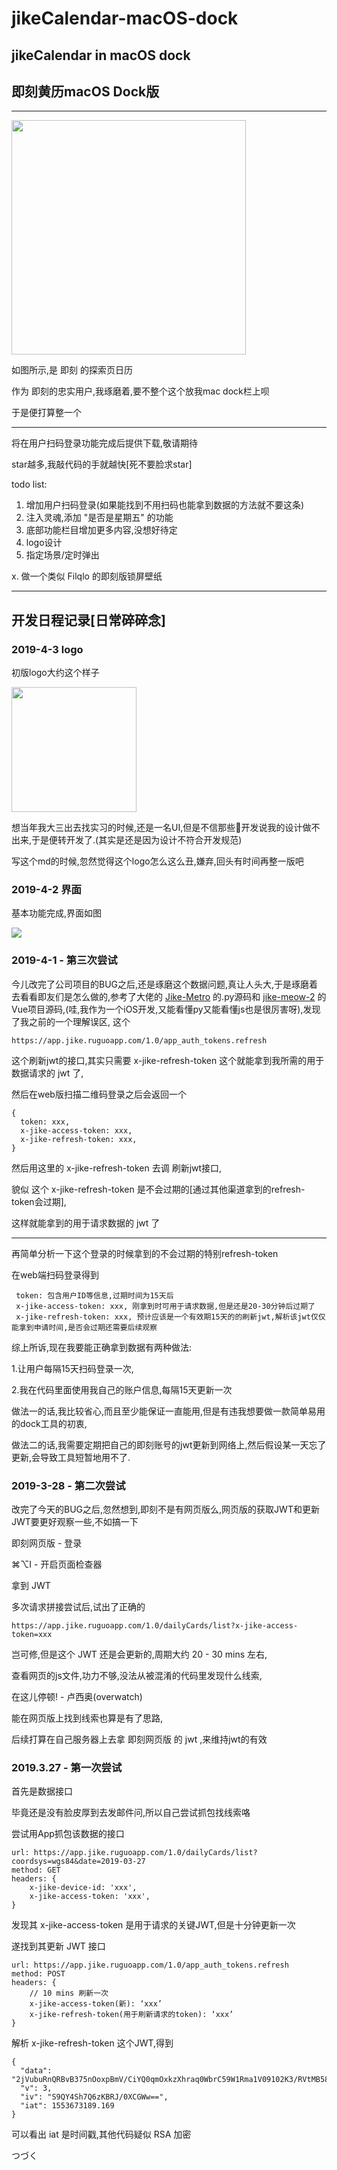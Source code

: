 # jikeCalendar-macOS-dock
## jikeCalendar in macOS dock

## 即刻黄历macOS Dock版

------

<img style="width:375px" src="./readSupport/00.jpg" />

如图所示,是 即刻 的探索页日历

作为 即刻的忠实用户,我琢磨着,要不整个这个放我mac dock栏上呗

于是便打算整一个

------

将在用户扫码登录功能完成后提供下载,敬请期待

star越多,我敲代码的手就越快[死不要脸求star]

todo list:

1. 增加用户扫码登录(如果能找到不用扫码也能拿到数据的方法就不要这条)
2. 注入灵魂,添加 "是否是星期五" 的功能
3. 底部功能栏目增加更多内容,没想好待定
4. logo设计
5. 指定场景/定时弹出

  x.  做一个类似 Filqlo 的即刻版锁屏壁纸

------





## 开发日程记录[日常碎碎念]

### 2019-4-3 logo

初版logo大约这个样子

<img style="width:200px" src="./readSupport/02.jpg" />

想当年我大三出去找实习的时候,还是一名UI,但是不信那些🐶开发说我的设计做不出来,于是便转开发了.(其实是还是因为设计不符合开发规范)

写这个md的时候,忽然觉得这个logo怎么这么丑,嫌弃,回头有时间再整一版吧

### 2019-4-2 界面

基本功能完成,界面如图

![](./readSupport/01.jpg)

### 2019-4-1 - 第三次尝试

今儿改完了公司项目的BUG之后,还是琢磨这个数据问题,真让人头大,于是琢磨着去看看即友们是怎么做的,参考了大佬的 [Jike-Metro](https://github.com/Sorosliu1029/Jike-Metro) 的.py源码和 [jike-meow-2](https://github.com/coder-ysj/jike-meow-2) 的Vue项目源码,(哇,我作为一个iOS开发,又能看懂py又能看懂js也是很厉害呀),发现了我之前的一个理解误区, 这个 

```
https://app.jike.ruguoapp.com/1.0/app_auth_tokens.refresh
```

这个刷新jwt的接口,其实只需要  x-jike-refresh-token 这个就能拿到我所需的用于数据请求的 jwt 了,

然后在web版扫描二维码登录之后会返回一个

```
{
  token: xxx,
  x-jike-access-token: xxx,
  x-jike-refresh-token: xxx,
}
```

然后用这里的 x-jike-refresh-token 去调 刷新jwt接口,

貌似 这个 x-jike-refresh-token 是不会过期的[通过其他渠道拿到的refresh-token会过期],

这样就能拿到的用于请求数据的 jwt 了

------

再简单分析一下这个登录的时候拿到的不会过期的特别refresh-token

在web端扫码登录得到

```
 token: 包含用户ID等信息,过期时间为15天后
 x-jike-access-token: xxx, 刚拿到时可用于请求数据,但是还是20-30分钟后过期了
 x-jike-refresh-token: xxx, 预计应该是一个有效期15天的的刷新jwt,解析该jwt仅仅能拿到申请时间,是否会过期还需要后续观察
```



综上所诉,现在我要能正确拿到数据有两种做法:

1.让用户每隔15天扫码登录一次,

2.我在代码里面使用我自己的账户信息,每隔15天更新一次

做法一的话,我比较省心,而且至少能保证一直能用,但是有违我想要做一款简单易用的dock工具的初衷,

做法二的话,我需要定期把自己的即刻账号的jwt更新到网络上,然后假设某一天忘了更新,会导致工具短暂地用不了.

### 2019-3-28 - 第二次尝试

改完了今天的BUG之后,忽然想到,即刻不是有网页版么,网页版的获取JWT和更新JWT要更好观察一些,不如搞一下

即刻网页版 - 登录

⌘⌥I - 开启页面检查器

拿到 JWT 

多次请求拼接尝试后,试出了正确的

```
https://app.jike.ruguoapp.com/1.0/dailyCards/list?x-jike-access-token=xxx
```

岂可修,但是这个 JWT 还是会更新的,周期大约 20 - 30 mins 左右,

查看网页的js文件,功力不够,没法从被混淆的代码里发现什么线索,



在这儿停顿! 	- 卢西奥(overwatch)



能在网页版上找到线索也算是有了思路,

后续打算在自己服务器上去拿 即刻网页版 的 jwt ,来维持jwt的有效

### 2019.3.27 - 第一次尝试

首先是数据接口

毕竟还是没有脸皮厚到去发邮件问,所以自己尝试抓包找线索咯

尝试用App抓包该数据的接口

```
url: https://app.jike.ruguoapp.com/1.0/dailyCards/list?coordsys=wgs84&date=2019-03-27
method: GET
headers: {
    x-jike-device-id: 'xxx',
    x-jike-access-token: 'xxx',
}
```

发现其 x-jike-access-token 是用于请求的关键JWT,但是十分钟更新一次

遂找到其更新 JWT 接口

```
url: https://app.jike.ruguoapp.com/1.0/app_auth_tokens.refresh
method: POST
headers: {	
	// 10 mins 刷新一次
	x-jike-access-token(新): ‘xxx’
	x-jike-refresh-token(用于刷新请求的token): ‘xxx’
}
```

解析 x-jike-refresh-token 这个JWT,得到

```
{
  "data": "2jVubuRnQRBvB375nOoxpBmV/CiYQ0qmOxkzXhraq0WbrC59W1Rma1V09102K3/RVtMB58421l227Nz4FpSa3BtHHYnhah79+d+sR4rdfQecMigIoSHz7NFksd7IPdBS1XhnO9UYGkhJd/xBbl1aPDIJPm0ysvjf53rrf9JM4z0rtD1HEU0lndLFuCFwQIamAxPxiSUQVbIo25xktGNw9Fcsex82TsxiXyu0d1CIHOIzgqApSI2ArM3oAVmXSPWlFhoFF3Ksg46PnJpJmR7Nqv93uXJwODo7+57Womr42/smDp5l6HZ0DLc5diWz5ttWIrUBcxSP9ZTgBPZk55Q3C5Lml4OpSxtTlJv2dAtvF8Tr8gBTKh+cr3axy+9qns3MMKyu4bx9I2Yj/CEm3Ll4uw==",
  "v": 3,
  "iv": "S9QY4Sh7Q6zKBRJ/0XCGWw==",
  "iat": 1553673189.169
}
```

可以看出 iat 是时间戳,其他代码疑似 RSA 加密

















つづく
